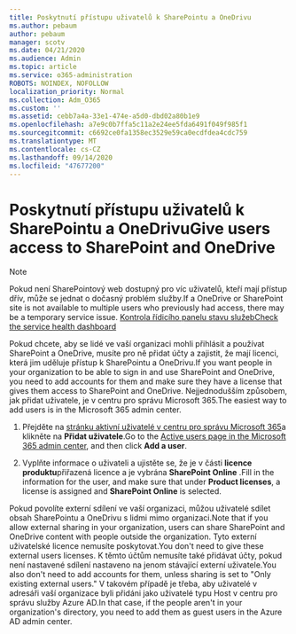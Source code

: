 ```yaml
---
title: Poskytnutí přístupu uživatelů k SharePointu a OneDrivu
ms.author: pebaum
author: pebaum
manager: scotv
ms.date: 04/21/2020
ms.audience: Admin
ms.topic: article
ms.service: o365-administration
ROBOTS: NOINDEX, NOFOLLOW
localization_priority: Normal
ms.collection: Adm_O365
ms.custom: ''
ms.assetid: cebb7a4a-33e1-474e-a5d0-dbd02a80b1e9
ms.openlocfilehash: a7e9c0b7ffa5c11a2e24ee5fda6491f049f985f1
ms.sourcegitcommit: c6692ce0fa1358ec3529e59ca0ecdfdea4cdc759
ms.translationtype: MT
ms.contentlocale: cs-CZ
ms.lasthandoff: 09/14/2020
ms.locfileid: "47677200"
---
```

# <a name="give-users-access-to-sharepoint-and-onedrive"></a><span data-ttu-id="0f7d7-102">Poskytnutí přístupu uživatelů k SharePointu a OneDrivu</span><span class="sxs-lookup"><span data-stu-id="0f7d7-102">Give users access to SharePoint and OneDrive</span></span>

> [!NOTE]
> <span data-ttu-id="0f7d7-103">Pokud není SharePointový web dostupný pro víc uživatelů, kteří mají přístup dřív, může se jednat o dočasný problém služby.</span><span class="sxs-lookup"><span data-stu-id="0f7d7-103">If a OneDrive or SharePoint site is not available to multiple users who previously had access, there may be a temporary service issue.</span></span> [<span data-ttu-id="0f7d7-104">Kontrola řídicího panelu stavu služeb</span><span class="sxs-lookup"><span data-stu-id="0f7d7-104">Check the service health dashboard</span></span>](https://portal.office.com/adminportal/home#/servicehealth)
  
<span data-ttu-id="0f7d7-105">Pokud chcete, aby se lidé ve vaší organizaci mohli přihlásit a používat SharePoint a OneDrive, musíte pro ně přidat účty a zajistit, že mají licenci, která jim uděluje přístup k SharePointu a OneDrivu.</span><span class="sxs-lookup"><span data-stu-id="0f7d7-105">If you want people in your organization to be able to sign in and use SharePoint and OneDrive, you need to add accounts for them and make sure they have a license that gives them access to SharePoint and OneDrive.</span></span> <span data-ttu-id="0f7d7-106">Nejjednodušším způsobem, jak přidat uživatele, je v centru pro správu Microsoft 365.</span><span class="sxs-lookup"><span data-stu-id="0f7d7-106">The easiest way to add users is in the Microsoft 365 admin center.</span></span>
  
1. <span data-ttu-id="0f7d7-107">Přejděte na [stránku aktivní uživatelé v centru pro správu Microsoft 365](https://portal.office.com/adminportal/home#/users)a klikněte na **Přidat uživatele**.</span><span class="sxs-lookup"><span data-stu-id="0f7d7-107">Go to the [Active users page in the Microsoft 365 admin center](https://portal.office.com/adminportal/home#/users), and then click **Add a user**.</span></span>
    
2. <span data-ttu-id="0f7d7-108">Vyplňte informace o uživateli a ujistěte se, že je v části **licence produktu**přiřazená licence a je vybrána **SharePoint Online** .</span><span class="sxs-lookup"><span data-stu-id="0f7d7-108">Fill in the information for the user, and make sure that under **Product licenses**, a license is assigned and **SharePoint Online** is selected.</span></span> 
    
<span data-ttu-id="0f7d7-109">Pokud povolíte externí sdílení ve vaší organizaci, můžou uživatelé sdílet obsah SharePointu a OneDrivu s lidmi mimo organizaci.</span><span class="sxs-lookup"><span data-stu-id="0f7d7-109">Note that if you allow external sharing in your organization, users can share SharePoint and OneDrive content with people outside the organization.</span></span> <span data-ttu-id="0f7d7-110">Tyto externí uživatelské licence nemusíte poskytovat.</span><span class="sxs-lookup"><span data-stu-id="0f7d7-110">You don't need to give these external users licenses.</span></span> <span data-ttu-id="0f7d7-111">K těmto účtům nemusíte také přidávat účty, pokud není nastavené sdílení nastaveno na jenom stávající externí uživatele.</span><span class="sxs-lookup"><span data-stu-id="0f7d7-111">You also don't need to add accounts for them, unless sharing is set to "Only existing external users."</span></span> <span data-ttu-id="0f7d7-112">V takovém případě je třeba, aby uživatelé v adresáři vaší organizace byli přidáni jako uživatelé typu Host v centru pro správu služby Azure AD.</span><span class="sxs-lookup"><span data-stu-id="0f7d7-112">In that case, if the people aren't in your organization's directory, you need to add them as guest users in the Azure AD admin center.</span></span>
  

